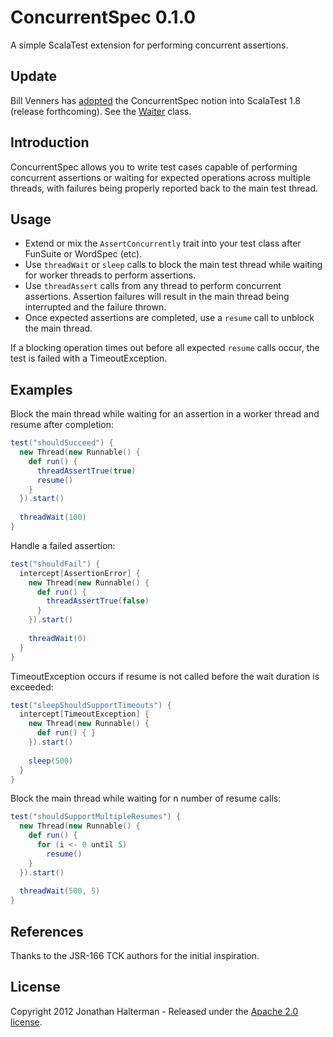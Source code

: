 # ConcurrentSpec 0.1.0

A simple ScalaTest extension for performing concurrent assertions.

## Update

Bill Venners has [adopted](http://groups.google.com/group/scalatest-users/browse_thread/thread/773c62fd2f860ccb) the ConcurrentSpec notion into ScalaTest 1.8 (release forthcoming). See the [Waiter](http://www.artima.com/docs-scalatest-1.8-1.Feb.2012/#org.scalatest.concurrent.Waiter) class.

## Introduction

ConcurrentSpec allows you to write test cases capable of performing concurrent assertions or waiting for expected operations across multiple threads, with failures being properly reported back to the main test thread.

## Usage

* Extend or mix the `AssertConcurrently` trait into your test class after FunSuite or WordSpec (etc).
* Use `threadWait` or `sleep` calls to block the main test thread while waiting for worker threads to perform assertions. 
* Use `threadAssert` calls from any thread to perform concurrent assertions. Assertion failures will result in the main thread being interrupted and the failure thrown.
* Once expected assertions are completed, use a `resume` call to unblock the main thread.

If a blocking operation times out before all expected `resume` calls occur, the test is failed with a TimeoutException.

## Examples

Block the main thread while waiting for an assertion in a worker thread and resume after completion:

```scala
test("shouldSucceed") {
  new Thread(new Runnable() {
    def run() {
      threadAssertTrue(true)
      resume()
    }
  }).start()
  
  threadWait(100)
}
```

Handle a failed assertion:

```scala
test("shouldFail") {
  intercept[AssertionError] { 
    new Thread(new Runnable() {
      def run() {
        threadAssertTrue(false)
      }
    }).start()
    
    threadWait(0)
  }
}
```

TimeoutException occurs if resume is not called before the wait duration is exceeded:

```scala
test("sleepShouldSupportTimeouts") {
  intercept[TimeoutException] {
    new Thread(new Runnable() {
      def run() { }
    }).start()
    
    sleep(500)
  }
}
```

Block the main thread while waiting for n number of resume calls:

```scala
test("shouldSupportMultipleResumes") {
  new Thread(new Runnable() {
    def run() {
      for (i <- 0 until 5)
        resume()
    }
  }).start()
  
  threadWait(500, 5)
}
```

## References

Thanks to the JSR-166 TCK authors for the initial inspiration.

## License

Copyright 2012 Jonathan Halterman - Released under the [Apache 2.0 license](http://www.apache.org/licenses/LICENSE-2.0.html).
